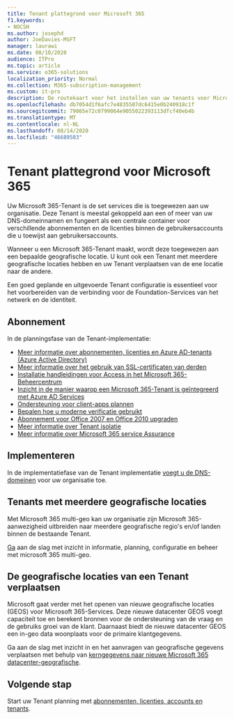 ```yaml
---
title: Tenant plattegrond voor Microsoft 365
f1.keywords:
- NOCSH
ms.author: josephd
author: JoeDavies-MSFT
manager: laurawi
ms.date: 08/10/2020
audience: ITPro
ms.topic: article
ms.service: o365-solutions
localization_priority: Normal
ms.collection: M365-subscription-management
ms.custom: it-pro
description: De routekaart voor het instellen van uw tenants voor Microsoft 365.
ms.openlocfilehash: db7054d1f6afc7e4835507dc6415e0b240918c1f
ms.sourcegitcommit: 79065e72c0799064e9055022393113dfcf40eb4b
ms.translationtype: MT
ms.contentlocale: nl-NL
ms.lasthandoff: 08/14/2020
ms.locfileid: "46689503"
---
```

# <a name="tenant-roadmap-for-microsoft-365"></a>Tenant plattegrond voor Microsoft 365

Uw Microsoft 365-Tenant is de set services die is toegewezen aan uw organisatie. Deze Tenant is meestal gekoppeld aan een of meer van uw DNS-domeinnamen en fungeert als een centrale container voor verschillende abonnementen en de licenties binnen de gebruikersaccounts die u toewijst aan gebruikersaccounts. 

Wanneer u een Microsoft 365-Tenant maakt, wordt deze toegewezen aan een bepaalde geografische locatie. U kunt ook een Tenant met meerdere geografische locaties hebben en uw Tenant verplaatsen van de ene locatie naar de andere.

Een goed geplande en uitgevoerde Tenant configuratie is essentieel voor het voorbereiden van de verbinding voor de Foundation-Services van het netwerk en de identiteit.

## <a name="plan"></a>Abonnement

In de planningsfase van de Tenant-implementatie:

- [Meer informatie over abonnementen, licenties en Azure AD-tenants (Azure Active Directory)](subscriptions-licenses-accounts-and-tenants-for-microsoft-cloud-offerings.md)
- [Meer informatie over het gebruik van SSL-certificaten van derden](plan-for-third-party-ssl-certificates.md)
- [Installatie handleidingen voor Access in het Microsoft 365-Beheercentrum](setup-guides-for-microsoft-365.md)
- [Inzicht in de manier waarop een Microsoft 365-Tenant is geïntegreerd met Azure AD Services](integrated-apps-and-azure-ads.md)
- [Ondersteuning voor client-apps plannen](microsoft-365-client-support-certificate-based-authentication.md)
- [Bepalen hoe u moderne verificatie gebruikt](hybrid-modern-auth-overview.md)
- [Abonnement voor Office 2007 en Office 2010 upgraden](plan-upgrade-previous-versions-office.md)
- [Meer informatie over Tenant isolatie](microsoft-365-tenant-isolation-overview.md)
- [Meer informatie over Microsoft 365 service Assurance](https://docs.microsoft.com/microsoft-365/compliance/service-assurance)

## <a name="deploy"></a>Implementeren

In de implementatiefase van de Tenant implementatie [voegt u de DNS-domeinen](https://docs.microsoft.com/microsoft-365/admin/setup/add-domain) voor uw organisatie toe.

## <a name="tenants-with-multiple-geographic-locations"></a>Tenants met meerdere geografische locaties

Met Microsoft 365 multi-geo kan uw organisatie zijn Microsoft 365-aanwezigheid uitbreiden naar meerdere geografische regio's en/of landen binnen de bestaande Tenant.

[Ga](microsoft-365-multi-geo.md) aan de slag met inzicht in informatie, planning, configuratie en beheer met microsoft 365 multi-geo.

## <a name="moving-a-tenants-geographic-locations"></a>De geografische locaties van een Tenant verplaatsen

Microsoft gaat verder met het openen van nieuwe geografische locaties (GEOS) voor Microsoft 365-Services. Deze nieuwe datacenter GEOS voegt capaciteit toe en berekent bronnen voor de ondersteuning van de vraag en de gebruiks groei van de klant. Daarnaast biedt de nieuwe datacenter GEOS een in-geo data woonplaats voor de primaire klantgegevens.

Ga aan de slag met inzicht in en het aanvragen van geografische gegevens verplaatsen met behulp van [kerngegevens naar nieuwe Microsoft 365 datacenter-geografische](moving-data-to-new-datacenter-geos.md).

## <a name="next-step"></a>Volgende stap

Start uw Tenant planning met [abonnementen, licenties, accounts en tenants](subscriptions-licenses-accounts-and-tenants-for-microsoft-cloud-offerings.md).

